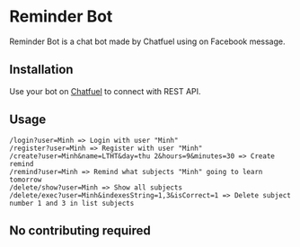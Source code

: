 # Reminder Bot

Reminder Bot is a chat bot made by Chatfuel using on Facebook message.

## Installation

Use your bot on [Chatfuel](https://chatfuel.com) to connect with REST API.

## Usage

```link
/login?user=Minh => Login with user "Minh"
/register?user=Minh => Register with user "Minh"
/create?user=Minh&name=LTHT&day=thu 2&hours=9&minutes=30 => Create remind
/remind?user=Minh => Remind what subjects "Minh" going to learn tomorrow
/delete/show?user=Minh => Show all subjects
/delete/exec?user=Minh&indexesString=1,3&isCorrect=1 => Delete subject number 1 and 3 in list subjects
```

## No contributing required